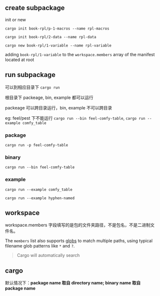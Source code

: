 ## create subpackage

init or new

`cargo init book-rpl/p-1-macros --name rpl-macros`

`cargo init book-rpl/2-data --name rpl-data`

`cargo new book-rpl/1-variable --name rpl-variable`

adding `book-rpl/1-variable` to the `workspace.members` array of the manifest located at root

## run subpackage

可以到相应目录下 `cargo run`

根目录下 packeage, bin, example 都可以运行

packeage 可以跨目录运行，bin, example 不可以跨目录

eg: feel/pest 下不能运行 `cargo run --bin feel-comfy-table`, `cargo run --example comfy_table`

### package

`cargo run -p feel-comfy-table`

### binary

`cargo run --bin feel-comfy-table`

### example

`cargo run --example comfy_table`

`cargo run --example hyphen-named`

## workspace

workspace.members 字段填写的是包的文件夹路径，不是包名，不是二进制文件名。

The `members` list also supports [globs](https://docs.rs/glob/0.3.0/glob/struct.Pattern.html) to match multiple paths, using typical filename glob patterns like `*` and `?`.

> Cargo will automatically search

## cargo

默认情况下：**package name 取自 directory name; binary name 取自 package name**
